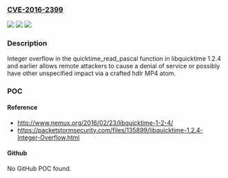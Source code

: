 ### [CVE-2016-2399](https://cve.mitre.org/cgi-bin/cvename.cgi?name=CVE-2016-2399)
![](https://img.shields.io/static/v1?label=Product&message=n%2Fa&color=blue)
![](https://img.shields.io/static/v1?label=Version&message=n%2Fa&color=blue)
![](https://img.shields.io/static/v1?label=Vulnerability&message=n%2Fa&color=brighgreen)

### Description

Integer overflow in the quicktime_read_pascal function in libquicktime 1.2.4 and earlier allows remote attackers to cause a denial of service or possibly have other unspecified impact via a crafted hdlr MP4 atom.

### POC

#### Reference
- http://www.nemux.org/2016/02/23/libquicktime-1-2-4/
- https://packetstormsecurity.com/files/135899/libquicktime-1.2.4-Integer-Overflow.html

#### Github
No GitHub POC found.

